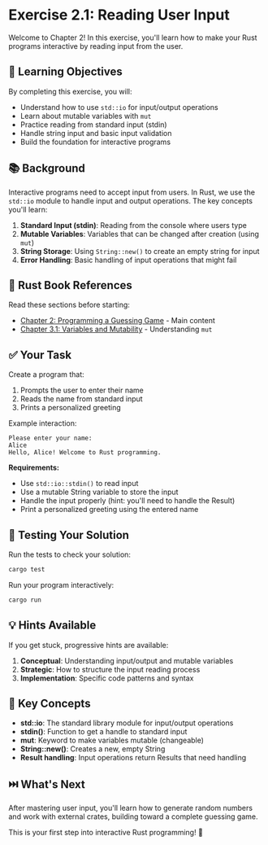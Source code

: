 # Exercise 2.1: Reading User Input

Welcome to Chapter 2! In this exercise, you'll learn how to make your Rust programs interactive by reading input from the user.

## 🎯 Learning Objectives

By completing this exercise, you will:
- Understand how to use `std::io` for input/output operations
- Learn about mutable variables with `mut`
- Practice reading from standard input (stdin)
- Handle string input and basic input validation
- Build the foundation for interactive programs

## 📚 Background

Interactive programs need to accept input from users. In Rust, we use the `std::io` module to handle input and output operations. The key concepts you'll learn:

1. **Standard Input (stdin)**: Reading from the console where users type
2. **Mutable Variables**: Variables that can be changed after creation (using `mut`)
3. **String Storage**: Using `String::new()` to create an empty string for input
4. **Error Handling**: Basic handling of input operations that might fail

## 📖 Rust Book References

Read these sections before starting:
- [Chapter 2: Programming a Guessing Game](https://doc.rust-lang.org/book/ch02-00-guessing-game-tutorial.html) - Main content
- [Chapter 3.1: Variables and Mutability](https://doc.rust-lang.org/book/ch03-01-variables-and-mutability.html) - Understanding `mut`

## ✅ Your Task

Create a program that:
1. Prompts the user to enter their name
2. Reads the name from standard input
3. Prints a personalized greeting

Example interaction:
```
Please enter your name: 
Alice
Hello, Alice! Welcome to Rust programming.
```

**Requirements:**
- Use `std::io::stdin()` to read input
- Use a mutable String variable to store the input
- Handle the input properly (hint: you'll need to handle the Result)
- Print a personalized greeting using the entered name

## 🧪 Testing Your Solution

Run the tests to check your solution:
```bash
cargo test
```

Run your program interactively:
```bash
cargo run
```

## 💡 Hints Available

If you get stuck, progressive hints are available:
1. **Conceptual**: Understanding input/output and mutable variables
2. **Strategic**: How to structure the input reading process
3. **Implementation**: Specific code patterns and syntax

## 🌟 Key Concepts

- **std::io**: The standard library module for input/output operations
- **stdin()**: Function to get a handle to standard input
- **mut**: Keyword to make variables mutable (changeable)
- **String::new()**: Creates a new, empty String
- **Result handling**: Input operations return Results that need handling

## ⏭️ What's Next

After mastering user input, you'll learn how to generate random numbers and work with external crates, building toward a complete guessing game.

This is your first step into interactive Rust programming! 🦀